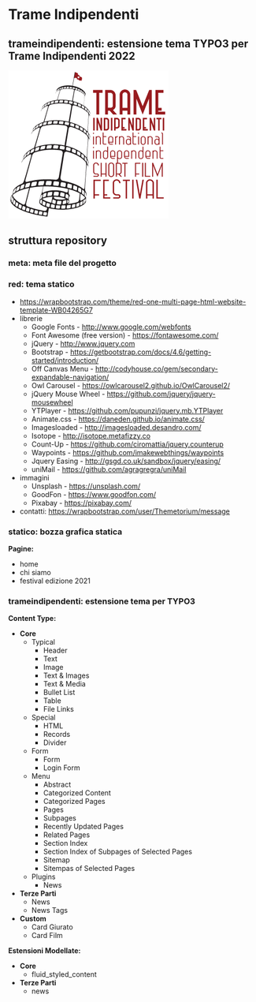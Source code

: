 # Trame Indipendenti
## trameindipendenti: estensione tema TYPO3 per Trame Indipendenti 2022

![Trame Indipendenti](meta/logo-trameindipendenti.png)

## struttura repository
### meta: meta file del progetto
### red: tema statico
- https://wrapbootstrap.com/theme/red-one-multi-page-html-website-template-WB04265G7
- librerie
    - Google Fonts - http://www.google.com/webfonts
    - Font Awesome (free version) - https://fontawesome.com/
    - jQuery - http://www.jquery.com
    - Bootstrap - https://getbootstrap.com/docs/4.6/getting-started/introduction/
    - Off Canvas Menu - http://codyhouse.co/gem/secondary-expandable-navigation/
    - Owl Carousel - https://owlcarousel2.github.io/OwlCarousel2/
    - jQuery Mouse Wheel - https://github.com/jquery/jquery-mousewheel
    - YTPlayer - https://github.com/pupunzi/jquery.mb.YTPlayer
    - Animate.css - https://daneden.github.io/animate.css/
    - Imagesloaded - http://imagesloaded.desandro.com/
    - Isotope - http://isotope.metafizzy.co
    - Count-Up - https://github.com/ciromattia/jquery.counterup
    - Waypoints - https://github.com/imakewebthings/waypoints
    - Jquery Easing - http://gsgd.co.uk/sandbox/jquery/easing/
    - uniMail - https://github.com/agragregra/uniMail
- immagini
    - Unsplash - https://unsplash.com/
    - GoodFon - https://www.goodfon.com/
    - Pixabay - https://pixabay.com/
- contatti: https://wrapbootstrap.com/user/Themetorium/message

### statico: bozza grafica statica
**Pagine:**
- home
- chi siamo
- festival edizione 2021

### trameindipendenti: estensione tema per TYPO3
**Content Type:**
- **Core**
    - Typical
        - Header
        - Text
        - Image
        - Text & Images
        - Text & Media
        - Bullet List
        - Table
        - File Links
    - Special
        - HTML
        - Records
        - Divider
    - Form
        - Form
        - Login Form
    - Menu
        - Abstract
        - Categorized Content
        - Categorized Pages
        - Pages
        - Subpages
        - Recently Updated Pages
        - Related Pages
        - Section Index
        - Section Index of Subpages of Selected Pages
        - Sitemap
        - Sitempas of Selected Pages
    - Plugins
        - News
- **Terze Parti**
    - News
    - News Tags
- **Custom**
    - Card Giurato
    - Card Film

**Estensioni Modellate:**
- **Core**
    - fluid_styled_content
- **Terze Parti**
    - news
